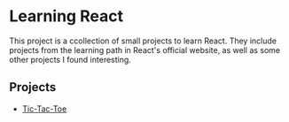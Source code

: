 # Learning React

This project is a ccollection of small projects to learn React.
They include projects from the learning path in React's official website, as well as some other projects I found interesting.

## Projects
- [Tic-Tac-Toe](./Tic-Tac-Toe/package.json)